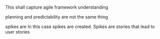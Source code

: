 This shall capture agile framework understanding

planning and predictability are not the same thing

spikes are In this case spikes are created. Spikes are stories that lead to user stories